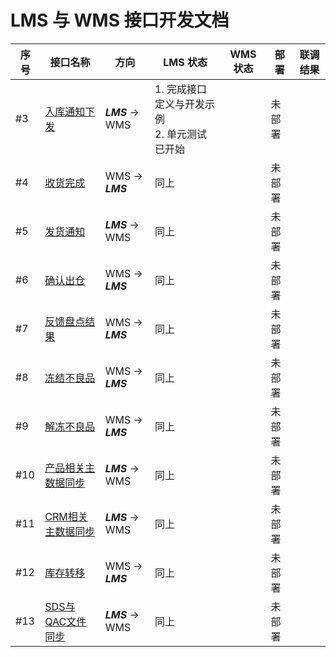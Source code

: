 #  													LMS 与 WMS 接口开发文档



| 序号 | 接口名称                                                     | 方向              | LMS 状态                                          | WMS 状态 | 部署   | 联调结果 |
| ---- | ------------------------------------------------------------ | ----------------- | ------------------------------------------------- | -------- | ------ | -------- |
| #3   | [入库通知下发](https://wicrenetwed.github.io/wms/InboundOrderIssued) | ***LMS***  -> WMS | 1. 完成接口定义与开发示例 <br/>2.  单元测试已开始 |          | 未部署 |          |
| #4   | [收货完成](https://wicrenetwed.github.io/wms/ReceiptCompletedWaybills) | WMS -> ***LMS***  | 同上                                              |          | 未部署 |          |
| #5   | [发货通知](https://wicrenetwed.github.io/wms/LoadShippingNotice) | ***LMS*** -> WMS  | 同上                                              |          | 未部署 |          |
| #6   | [确认出仓](https://wicrenetwed.github.io/wms/OutWarehouseInformation) | WMS -> ***LMS***  | 同上                                              |          | 未部署 |          |
| #7   | [反馈盘点结果](https://wicrenetwed.github.io/wms/InventCountJournal) | WMS -> ***LMS***  | 同上                                              |          | 未部署 |          |
| #8   | [冻结不良品](https://wicrenetwed.github.io/wms/FreezeUnfreezeBarcode) | WMS -> ***LMS***  | 同上                                              |          | 未部署 |          |
| #9   | [解冻不良品](https://wicrenetwed.github.io/wms/FreezeUnfreezeBarcode) | WMS -> ***LMS***  | 同上                                              |          | 未部署 |          |
| #10  | [产品相关主数据同步](https://wicrenetwed.github.io/wms/ProductMasterdata) | ***LMS*** -> WMS  | 同上                                              |          | 未部署 |          |
| #11  | [CRM相关主数据同步](https://wicrenetwed.github.io/wms/CRMMasterdata) | ***LMS*** -> WMS  | 同上                                              |          | 未部署 |          |
| #12  | [库存转移](https://wicrenetwed.github.io/wms/InventTransferJournal) | WMS -> ***LMS***  | 同上                                              |          | 未部署 |          |
| #13  | [SDS与QAC文件同步](https://wicrenetwed.github.io/wms/SdsAndQACFile) | ***LMS*** -> WMS  | 同上                                              |          | 未部署 |          |



